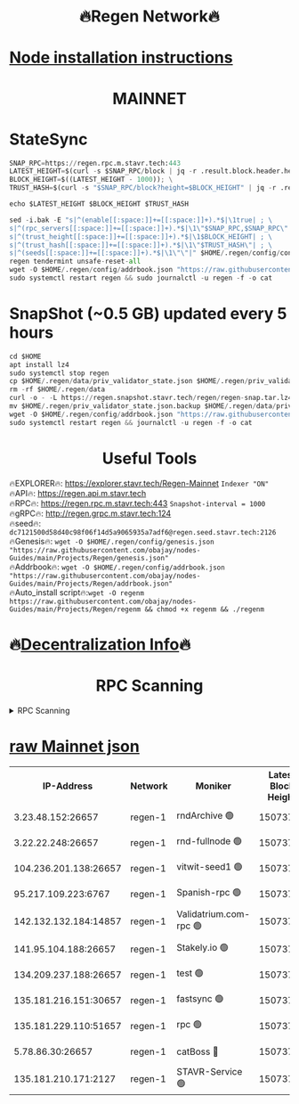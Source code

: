 <h1 align="center"> 🔥Regen Network🔥</h1>

[Node installation instructions](https://github.com/obajay/nodes-Guides/tree/main/Projects/Regen)
=
<h1 align="center"> MAINNET</h1>

# StateSync
```python
SNAP_RPC=https://regen.rpc.m.stavr.tech:443
LATEST_HEIGHT=$(curl -s $SNAP_RPC/block | jq -r .result.block.header.height); \
BLOCK_HEIGHT=$((LATEST_HEIGHT - 1000)); \
TRUST_HASH=$(curl -s "$SNAP_RPC/block?height=$BLOCK_HEIGHT" | jq -r .result.block_id.hash)

echo $LATEST_HEIGHT $BLOCK_HEIGHT $TRUST_HASH

sed -i.bak -E "s|^(enable[[:space:]]+=[[:space:]]+).*$|\1true| ; \
s|^(rpc_servers[[:space:]]+=[[:space:]]+).*$|\1\"$SNAP_RPC,$SNAP_RPC\"| ; \
s|^(trust_height[[:space:]]+=[[:space:]]+).*$|\1$BLOCK_HEIGHT| ; \
s|^(trust_hash[[:space:]]+=[[:space:]]+).*$|\1\"$TRUST_HASH\"| ; \
s|^(seeds[[:space:]]+=[[:space:]]+).*$|\1\"\"|" $HOME/.regen/config/config.toml
regen tendermint unsafe-reset-all
wget -O $HOME/.regen/config/addrbook.json "https://raw.githubusercontent.com/obajay/nodes-Guides/main/Projects/Regen/addrbook.json"
sudo systemctl restart regen && sudo journalctl -u regen -f -o cat
```
# SnapShot (~0.5 GB) updated every 5 hours
```python
cd $HOME
apt install lz4
sudo systemctl stop regen
cp $HOME/.regen/data/priv_validator_state.json $HOME/.regen/priv_validator_state.json.backup
rm -rf $HOME/.regen/data
curl -o - -L https://regen.snapshot.stavr.tech/regen/regen-snap.tar.lz4 | lz4 -c -d - | tar -x -C $HOME/.regen --strip-components 2
mv $HOME/.regen/priv_validator_state.json.backup $HOME/.regen/data/priv_validator_state.json
wget -O $HOME/.regen/config/addrbook.json "https://raw.githubusercontent.com/obajay/nodes-Guides/main/Projects/Regen/addrbook.json"
sudo systemctl restart regen && journalctl -u regen -f -o cat
```

 <h1 align="center"> Useful Tools</h1>

🔥EXPLORER🔥:     https://explorer.stavr.tech/Regen-Mainnet        `Indexer "ON"` \
🔥API🔥:          https://regen.api.m.stavr.tech \
🔥RPC🔥:          https://regen.rpc.m.stavr.tech:443              `Snapshot-interval = 1000` \
🔥gRPC🔥:         http://regen.grpc.m.stavr.tech:124 \
🔥seed🔥:      `dc7121500d58d40c98f06f14d5a9065935a7adf6@regen.seed.stavr.tech:2126` \
🔥Genesis🔥:   `wget -O $HOME/.regen/config/genesis.json "https://raw.githubusercontent.com/obajay/nodes-Guides/main/Projects/Regen/genesis.json"` \
🔥Addrbook🔥:  `wget -O $HOME/.regen/config/addrbook.json "https://raw.githubusercontent.com/obajay/nodes-Guides/main/Projects/Regen/addrbook.json"` \
🔥Auto_install script🔥:`wget -O regenm https://raw.githubusercontent.com/obajay/nodes-Guides/main/Projects/Regen/regenm && chmod +x regenm && ./regenm`

🔥[Decentralization Info](https://github.com/obajay/StateSync-snapshots/tree/main/Projects/Regen/Decentralization)🔥
=
<h1 align="center"> RPC Scanning</h1>

<details>
<summary>RPC Scanning</summary>

<h2 align="center"> We scan nodes in real time every 4 hours. And we provide the final result of RPC endpoints.
We cannot influence the operation of these nodes in any way. </h2>


```python
If Voting Power is higher than 0 --> then the Node is a validator of the network and may be subject to attack and be a potential threat to the chain.
```
```python
We marked such validators with a red symbol
```

</details>

[raw Mainnet json](https://rpc-check.regenm.stavr.tech/regenm/rpc-regenm-result.json)
=


<table><tr><th>IP-Address</th><th>Network</th><th>Moniker</th><th>Latest Block Height</th><th>Earliest Block Height</th><th>Catching Up</th><th>Tx Index</th><th>Voting Power</th><th>Scan Time</th></tr><tr><td>3.23.48.152:26657</td><td>regen-1</td><td>rndArchive 🟢</td><td>15073741</td><td>1</td><td>False</td><td>on</td><td>0</td><td>2024-03-11T11:43:37.775383266UTC</td></tr><tr><td>3.22.22.248:26657</td><td>regen-1</td><td>rnd-fullnode 🟢</td><td>15073740</td><td>4134001</td><td>False</td><td>on</td><td>0</td><td>2024-03-11T11:43:33.046367215UTC</td></tr><tr><td>104.236.201.138:26657</td><td>regen-1</td><td>vitwit-seed1 🟢</td><td>15073734</td><td>8943001</td><td>False</td><td>on</td><td>0</td><td>2024-03-11T11:42:59.192431087UTC</td></tr><tr><td>95.217.109.223:6767</td><td>regen-1</td><td>Spanish-rpc 🟢</td><td>15073744</td><td>10068001</td><td>False</td><td>on</td><td>0</td><td>2024-03-11T11:43:56.937213870UTC</td></tr><tr><td>142.132.132.184:14857</td><td>regen-1</td><td>Validatrium.com-rpc 🟢</td><td>15073745</td><td>11175001</td><td>False</td><td>on</td><td>0</td><td>2024-03-11T11:43:59.169324846UTC</td></tr><tr><td>141.95.104.188:26657</td><td>regen-1</td><td>Stakely.io 🟢</td><td>15073738</td><td>13442501</td><td>False</td><td>on</td><td>0</td><td>2024-03-11T11:43:24.251861861UTC</td></tr><tr><td>134.209.237.188:26657</td><td>regen-1</td><td>test 🟢</td><td>15073746</td><td>13992001</td><td>False</td><td>on</td><td>0</td><td>2024-03-11T11:44:07.655621856UTC</td></tr><tr><td>135.181.216.151:30657</td><td>regen-1</td><td>fastsync 🟢</td><td>15073742</td><td>14457001</td><td>False</td><td>off</td><td>0</td><td>2024-03-11T11:43:46.459601811UTC</td></tr><tr><td>135.181.229.110:51657</td><td>regen-1</td><td>rpc 🟢</td><td>15073738</td><td>14844001</td><td>False</td><td>on</td><td>0</td><td>2024-03-11T11:43:21.992148785UTC</td></tr><tr><td>5.78.86.30:26657</td><td>regen-1</td><td>catBoss 🔴</td><td>15073748</td><td>14962001</td><td>False</td><td>on</td><td>9021624547</td><td>2024-03-11T11:44:18.731795513UTC</td></tr><tr><td>135.181.210.171:2127</td><td>regen-1</td><td>STAVR-Service 🟢</td><td>15073749</td><td>15072001</td><td>False</td><td>on</td><td>0</td><td>2024-03-11T11:44:23.093174119UTC</td></tr></table>